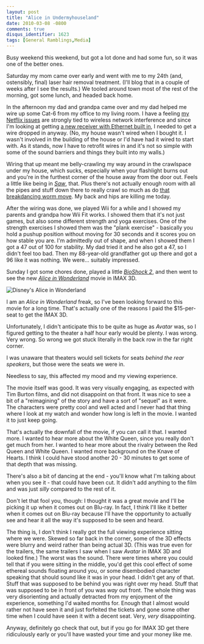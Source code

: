 ```yaml
---
layout: post
title: "Alice in Undermyhouseland"
date: 2010-03-08 -0800
comments: true
disqus_identifier: 1623
tags: [General Ramblings,Media]
---
```

Busy weekend this weekend, but got a lot done and had some fun, so it
was one of the better ones.

Saturday my mom came over early and went with me to my 24th (and,
ostensibly, final) laser hair removal treatment. (I'll blog that in a
couple of weeks after I see the results.) We tooled around town most of
the rest of the morning, got some lunch, and headed back home.

In the afternoon my dad and grandpa came over and my dad helped me wire
up some Cat-6 from my office to my living room. I have a feeling [my
Netflix
issues](/archive/2010/02/24/a-hypothesis-on-xbox-netflix-streaming.aspx)
are strongly tied to wireless network interference and since I'm looking
at getting [a new receiver with Ethernet built
in](http://www.amazon.com/dp/B002M78EPM?tag=mhsvortex), I needed to get
a wire dropped in anyway. (No, my house wasn't wired when I bought it. I
wasn't involved in the building of the house or I'd have had it wired to
start with. As it stands, now I have to retrofit wires in and it's not
so simple with some of the sound barriers and things they built into my
walls.)

Wiring that up meant me belly-crawling my way around in the crawlspace
under my house, which sucks, especially when your flashlight burns out
and you're in the furthest corner of the house away from the door out.
Feels a little like being in
*[Saw](http://www.amazon.com/dp/B0006SSOHC?tag=mhsvortex)*, that. Plus
there's not actually enough room with all the pipes and stuff down there
to really crawl so much as do [that breakdancing worm
move](http://www.youtube.com/watch?v=AvHBBL_4wyE). My back and hips are
killing me today.

After the wiring was done, we played Wii for a while and I showed my
parents and grandpa how Wii Fit works. I showed them that it's not just
games, but also some different strength and yoga exercises. One of the
strength exercises I showed them was the "plank exercise" - basically
you hold a pushup position without moving for 30 seconds and it scores
you on how stable you are. I'm admittedly out of shape, and when I
showed them I got a 47 out of 100 for stability. My dad tried it and he
also got a 47, so I didn't feel too bad. Then my 88-year-old grandfather
got up there and got a 96 like it was nothing. We were... suitably
impressed.

Sunday I got some chores done, played a little [*BioShock
2*](http://www.amazon.com/dp/B0016BVYA2?tag=mhsvortex), and then went to
see the new *[Alice in
Wonderland](http://www.imdb.com/title/tt1014759/)* movie in IMAX 3D.

![Disney's Alice in
Wonderland](https://hyqi8g.blu.livefilestore.com/y2pzxcRKh2r5yKC5eKG3VmJjlSAeT2RDhIJB6CLeEERxfRsuxwlrH-566H3G4qoWAQRM-S6Hac3PxZOi81QNZa_E2V2BAWlRAHi8t6gjRcEAbY/20100308aliceinwonderlandposterh.jpg?psid=1 "Disney's Alice in Wonderland")

I am an *Alice in Wonderland* freak, so I've been looking forward to
this movie for a long time. That's actually one of the reasons I paid
the \$15-per-seat to get the IMAX 3D.

Unfortunately, I didn't anticipate this to be quite as huge as *Avatar*
was, so I figured getting to the theater a half hour early would be
plenty. I was wrong. Very wrong. So wrong we got stuck literally in the
back row in the far right corner.

I was unaware that theaters would sell tickets for seats *behind the
rear speakers*, but those were the seats we were in.

Needless to say, this affected my mood and my viewing experience.

The movie itself was good. It was very visually engaging, as expected
with Tim Burton films, and did not disappoint on that front. It was nice
to see a bit of a "reimagining" of the story and have a sort of "sequel"
as it were. The characters were pretty cool and well acted and I never
had that thing where I look at my watch and wonder how long is left in
the movie. I wanted it to just keep going.

That's actually the downfall of the movie, if you can call it that. I
wanted more. I wanted to hear more about the White Queen, since you
really don't get much from her. I wanted to hear more about the rivalry
between the Red Queen and White Queen. I wanted more background on the
Knave of Hearts. I think I could have stood another 20 - 30 minutes to
get some of that depth that was missing.

There's also a bit of dancing at the end - you'll know what I'm talking
about when you see it - that could have been cut. It didn't add anything
to the film and was just *silly* compared to the rest of it.

Don't let that fool you, though: I thought it was a great movie and I'll
be picking it up when it comes out on Blu-ray. In fact, I think I'll
like it better when it comes out on Blu-ray because I'll have the
opportunity to actually see and hear it all the way it's supposed to be
seen and heard.

The thing is, I don't think I really got the full viewing experience
sitting where we were. Skewed so far back in the corner, some of the 3D
effects were blurry and weird rather than being actual 3D. (This was
true even for the trailers, the same trailers I saw when I saw *Avatar*
in IMAX 3D and looked fine.) The worst was the sound. There were times
where you could tell that if you were sitting in the middle, you'd get
this cool effect of some ethereal sounds floating around you, or some
disembodied character speaking that should sound like it was in your
head. I didn't get any of that. Stuff that was supposed to be behind you
was right over my head. Stuff that was supposed to be in front of you
was *way* out front. The whole thing was very disorienting and actually
detracted from my enjoyment of the experience, something I'd waited
months for. Enough that I almost would rather not have seen it and just
forfeited the tickets and gone some other time when I could have seen it
with a decent seat. Very, *very* disappointing.

Anyway, definitely go check that out, but if you go for IMAX 3D get
there ridiculously early or you'll have wasted your time and your money
like me.

